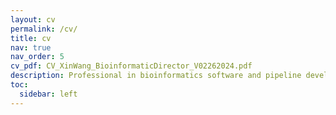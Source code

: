 ```yaml
---
layout: cv
permalink: /cv/
title: cv
nav: true
nav_order: 5
cv_pdf: CV_XinWang_BioinformaticDirector_V02262024.pdf
description: Professional in bioinformatics software and pipeline developments, large-scale data system analysis and manuscriptgrant writing.  Gain a wide experience in the majority analyses of genomic (WGS, WES, PacBio-seq), epigenetic (CHIP-seq, MNase-seq, ATAC-seq), transcriptome (Spatial, Single Cell, and Bulk), proteomic sequences under different Platforms. And strong background in DNA damage repair, cancer genome instability, comparative and evolutionary genomics.
toc:
  sidebar: left
---
```

